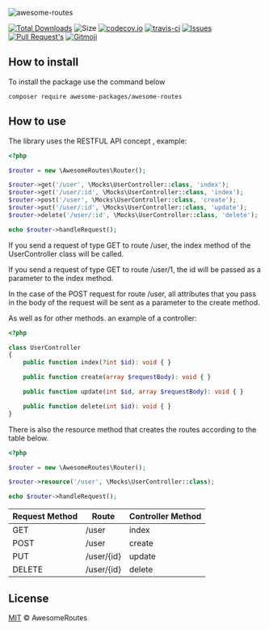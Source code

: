 ![awesome-routes](https://socialify.git.ci/awesome-packages/awesome-routes/image?description=1&forks=1&issues=1&language=1&logo=https%3A%2F%2Favatars.githubusercontent.com%2Fu%2F84918258%3Fv%3D4&owner=1&pulls=1&stargazers=1&theme=Dark)

[![Total Downloads](https://img.shields.io/packagist/dt/awesome-packages/awesome-routes?style=flat-square)](https://packagist.org/packages/awesome-packages/awesome-routes)
![Size](https://img.shields.io/github/languages/code-size/awesome-packages/awesome-routes?style=flat-square)
[![codecov.io](https://img.shields.io/codecov/c/github/awesome-packages/awesome-routes?style=flat-square)](https://codecov.io/github/awesome-packages/awesome-routes?branch=master)
[![travis-ci](https://img.shields.io/travis/awesome-packages/awesome-routes?style=flat-square)](https://travis-ci.com/github/awesome-packages/awesome-routes)
[![Issues](https://img.shields.io/github/issues/awesome-packages/awesome-routes?style=flat-square)](https://github.com/awesome-packages/awesome-routes/issues)
[![Pull Request's](https://img.shields.io/github/issues-pr/awesome-packages/awesome-routes?style=flat-square)](https://github.com/awesome-packages/awesome-routes/pulls)
<a href="https://gitmoji.dev">
  <img src="https://img.shields.io/badge/gitmoji-%20😜%20😍-FFDD67.svg?style=flat-square" alt="Gitmoji">
</a>

## How to install

To install the package use the command below

`composer require awesome-packages/awesome-routes`

## How to use

The library uses the RESTFUL API concept , example:

```php
<?php

$router = new \AwesomeRoutes\Router();

$router->get('/user', \Mocks\UserController::class, 'index');
$router->get('/user/:id', \Mocks\UserController::class, 'index');
$router->post('/user', \Mocks\UserController::class, 'create');
$router->put('/user/:id', \Mocks\UserController::class, 'update');
$router->delete('/user/:id', \Mocks\UserController::class, 'delete');

echo $router->handleRequest();
```

If you send a request of type GET to route /user, the index method of the UserController class will be called.

If you send a request of type GET to route /user/1, the id will be passed as a parameter to the index method.

In the case of the POST request for route /user, all attributes that you pass in the body of the request will be sent as a parameter to the create method.

As well as for other methods. an example of a controller:

```php
<?php

class UserController
{
    public function index(?int $id): void { }

    public function create(array $requestBody): void { }

    public function update(int $id, array $requestBody): void { }

    public function delete(int $id): void { }
}
```

There is also the resource method that creates the routes according to the table below.

```php
<?php

$router = new \AwesomeRoutes\Router();

$router->resource('/user', \Mocks\UserController::class);

echo $router->handleRequest();
```


| Request Method | Route      | Controller Method |
|----------------|------------|-------------------|
| GET            | /user      | index             |
| POST           | /user      | create            |
| PUT            | /user/{id} | update            |
| DELETE         | /user/{id} | delete            |

## License

[MIT](LICENSE) &copy; AwesomeRoutes
